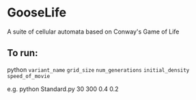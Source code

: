 # GooseLife
A suite of cellular automata based on Conway's Game of Life

## To run:
python ```variant_name```  ```grid_size``` ```num_generations``` ```initial_density``` ```speed_of_movie```

e.g. python Standard.py 30 300 0.4 0.2

